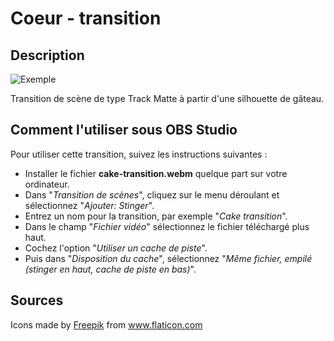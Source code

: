 # Coeur - transition

## Description

![Exemple]()

Transition de scène de type Track Matte à partir d'une silhouette de gâteau.

## Comment l'utiliser sous OBS Studio

Pour utiliser cette transition, suivez les instructions suivantes :

- Installer le fichier **cake-transition.webm** quelque part sur votre
  ordinateur.
- Dans "_Transition de scènes_", cliquez sur le menu déroulant et sélectionnez
  "_Ajouter: Stinger_".
- Entrez un nom pour la transition, par exemple "_Cake transition_".
- Dans le champ "_Fichier vidéo_" sélectionnez le fichier téléchargé plus haut.
- Cochez l'option "_Utiliser un cache de piste_".
- Puis dans "_Disposition du cache_", sélectionnez "_Même fichier, empilé (stinger
  en haut, cache de piste en bas)_".

## Sources

<div>Icons made by <a href="https://www.freepik.com" title="Freepik">Freepik</a> from <a href="https://www.flaticon.com/" title="Flaticon">www.flaticon.com</a></div>